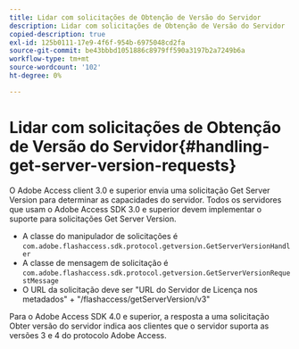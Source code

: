 ```yaml
---
title: Lidar com solicitações de Obtenção de Versão do Servidor
description: Lidar com solicitações de Obtenção de Versão do Servidor
copied-description: true
exl-id: 125b0111-17e9-4f6f-954b-6975048cd2fa
source-git-commit: be43bbbd1051886c8979ff590a3197b2a7249b6a
workflow-type: tm+mt
source-wordcount: '102'
ht-degree: 0%

---
```


# Lidar com solicitações de Obtenção de Versão do Servidor{#handling-get-server-version-requests}

O Adobe Access client 3.0 e superior envia uma solicitação Get Server Version para determinar as capacidades do servidor. Todos os servidores que usam o Adobe Access SDK 3.0 e superior devem implementar o suporte para solicitações Get Server Version.

* A classe do manipulador de solicitações é `com.adobe.flashaccess.sdk.protocol.getversion.GetServerVersionHandler`
* A classe de mensagem de solicitação é `com.adobe.flashaccess.sdk.protocol.getversion.GetServerVersionRequestMessage`
* O URL da solicitação deve ser &quot;URL do Servidor de Licença nos metadados&quot; + &quot;/flashaccess/getServerVersion/v3&quot;

Para o Adobe Access SDK 4.0 e superior, a resposta a uma solicitação Obter versão do servidor indica aos clientes que o servidor suporta as versões 3 e 4 do protocolo Adobe Access.
